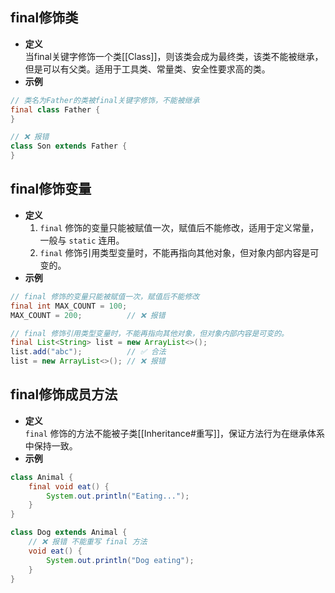 ## final修饰类
- **定义**  
	当final关键字修饰一个类[[Class]]，则该类会成为最终类，该类不能被继承，但是可以有父类。适用于工具类、常量类、安全性要求高的类。
- **示例**
```java
// 类名为Father的类被final关键字修饰，不能被继承
final class Father {
} 

// ❌ 报错 
class Son extends Father {
}
```

## final修饰变量
- **定义**  
	1. `final` 修饰的变量只能被赋值一次，赋值后不能修改，适用于定义常量，一般与 `static` 连用。
	2. `final` 修饰引用类型变量时，不能再指向其他对象，但对象内部内容是可变的。
- **示例**
```java
// final 修饰的变量只能被赋值一次，赋值后不能修改
final int MAX_COUNT = 100;
MAX_COUNT = 200;          // ❌ 报错

// final 修饰引用类型变量时，不能再指向其他对象，但对象内部内容是可变的。
final List<String> list = new ArrayList<>();
list.add("abc");          // ✅ 合法
list = new ArrayList<>(); // ❌ 报错
```

## final修饰成员方法
- **定义**  
	`final` 修饰的方法不能被子类[[Inheritance#重写]]，保证方法行为在继承体系中保持一致。
- **示例**  
```java
class Animal {
    final void eat() {
        System.out.println("Eating...");
    }
}

class Dog extends Animal {
    // ❌ 报错 不能重写 final 方法
    void eat() {
        System.out.println("Dog eating");
    }
}
```